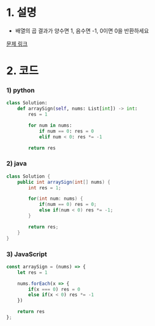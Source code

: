 # 1. 설명
- 배열의 곱 결과가 양수면 1, 음수면 -1, 0이면 0을 반환하세요



[문제 링크](https://leetcode.com/problems/sign-of-the-product-of-an-array/)

# 2. 코드
### 1) python
```python
class Solution:
    def arraySign(self, nums: List[int]) -> int:
        res = 1

        for num in nums:
            if num == 0: res = 0
            elif num < 0: res *= -1

        return res
```

### 2) java
```java
class Solution {
    public int arraySign(int[] nums) {
        int res = 1;

        for(int num: nums) {
            if(num == 0) res = 0;
            else if(num < 0) res *= -1;
        }

        return res;
    }
}
```

### 3) JavaScript
```js
const arraySign = (nums) => {
    let res = 1

    nums.forEach(x => {
        if(x === 0) res = 0
        else if(x < 0) res *= -1
    })

    return res
};
```